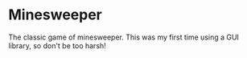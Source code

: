 # Minesweeper

The classic game of minesweeper. This was my first time using a GUI library, so don't be too harsh!

